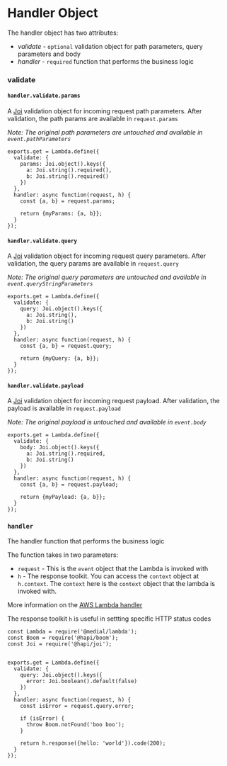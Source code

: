# Handler Object
The handler object has two attributes:
 - *validate* - `optional` validation object for path parameters, query parameters and body
 - *handler* - `required` function that performs the business logic

### validate

#### `handler.validate.params`
A [Joi](https://github.com/hapijs/joi) validation object for incoming request path parameters. After validation, the path params are available in `request.params`

*Note: The original path parameters are untouched and available in `event.pathParameters`*

```
exports.get = Lambda.define({
  validate: {
    params: Joi.object().keys({
      a: Joi.string().required(),
      b: Joi.string().required()
    })
  },
  handler: async function(request, h) {
    const {a, b} = request.params;

    return {myParams: {a, b}};
  }
});
```

#### `handler.validate.query`
A [Joi](https://github.com/hapijs/joi) validation object for incoming request query parameters. After validation, the query params are available in `request.query`

*Note: The original query parameters are untouched and available in `event.queryStringParameters`*

```
exports.get = Lambda.define({
  validate: {
    query: Joi.object().keys({
      a: Joi.string(),
      b: Joi.string()
    })
  },
  handler: async function(request, h) {
    const {a, b} = request.query;

    return {myQuery: {a, b}};
  }
});
```

#### `handler.validate.payload`
A [Joi](https://github.com/hapijs/joi) validation object for incoming request payload. After validation, the payload is available in `request.payload`

*Note: The original payload is untouched and available in `event.body`*

```
exports.get = Lambda.define({
  validate: {
    body: Joi.object().keys({
      a: Joi.string().required,
      b: Joi.string()
    })
  },
  handler: async function(request, h) {
    const {a, b} = request.payload;

    return {myPayload: {a, b}};
  }
});
```


### `handler`
The handler function that performs the business logic

The function takes in two parameters:
 - `request` - This is the `event` object that the Lambda is invoked with
 - `h` - The response toolkit. You can access the `context` object at `h.context`. The `context` here is the `context` object that the lambda is invoked with.

More information on the [AWS Lambda handler](https://docs.aws.amazon.com/lambda/latest/dg/nodejs-handler.html)

The response toolkit `h` is useful in settting specific HTTP status codes

```
const Lambda = require('@medial/lambda');
const Boom = require('@hapi/boom');
const Joi = require('@hapi/joi');


exports.get = Lambda.define({
  validate: {
    query: Joi.object().keys({
      error: Joi.boolean().default(false)
    })
  },
  handler: async function(request, h) {
    const isError = request.query.error;

    if (isError) {
      throw Boom.notFound('boo boo');
    }

    return h.response({hello: 'world'}).code(200);
  }
});
```